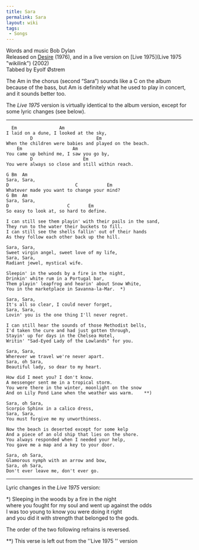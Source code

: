 ```yaml
---
title: Sara
permalink: Sara
layout: wiki
tags:
 - Songs
---
```


Words and music Bob Dylan  
Released on [Desire](Desire "wikilink") (1976), and in a live version on
[Live 1975](Live 1975 "wikilink") (2002)  
Tabbed by Eyolf Østrem

The Am in the chorus (second “Sara”) sounds like a C on the album
because of the bass, but Am is definitely what he used to play in
concert, and it sounds better too.

The *Live 1975* version is virtually identical to the album version,
except for some lyric changes (see below).

* * * * *

      Em                Am
    I laid on a dune, I looked at the sky,
             D                        Em
    When the children were babies and played on the beach.
        Em                   Am
    You came up behind me, I saw you go by,
             D                   Em
    You were always so close and still within reach.

    G Bm  Am
    Sara, Sara,
    D                         C           Em
    Whatever made you want to change your mind?
    G Bm  Am
    Sara, Sara,
    D                      C       Em
    So easy to look at, so hard to define.

    I can still see them playin' with their pails in the sand,
    They run to the water their buckets to fill.
    I can still see the shells fallin' out of their hands
    As they follow each other back up the hill.

    Sara, Sara,
    Sweet virgin angel, sweet love of my life,
    Sara, Sara,
    Radiant jewel, mystical wife.

    Sleepin' in the woods by a fire in the night,
    Drinkin' white rum in a Portugal bar,
    Them playin' leapfrog and hearin' about Snow White,
    You in the marketplace in Savanna-la-Mar.  *)

    Sara, Sara,
    It's all so clear, I could never forget,
    Sara, Sara,
    Lovin' you is the one thing I'll never regret.

    I can still hear the sounds of those Methodist bells,
    I'd taken the cure and had just gotten through,
    Stayin' up for days in the Chelsea Hotel,
    Writin' "Sad-Eyed Lady of the Lowlands" for you.

    Sara, Sara,
    Wherever we travel we're never apart.
    Sara, oh Sara,
    Beautiful lady, so dear to my heart.

    How did I meet you? I don't know.
    A messenger sent me in a tropical storm.
    You were there in the winter, moonlight on the snow
    And on Lily Pond Lane when the weather was warm.    **)

    Sara, oh Sara,
    Scorpio Sphinx in a calico dress,
    Sara, Sara,
    You must forgive me my unworthiness.

    Now the beach is deserted except for some kelp
    And a piece of an old ship that lies on the shore.
    You always responded when I needed your help,
    You gave me a map and a key to your door.

    Sara, oh Sara,
    Glamorous nymph with an arrow and bow,
    Sara, oh Sara,
    Don't ever leave me, don't ever go.

* * * * *

Lyric changes in the *Live 1975* version:

\*) Sleeping in the woods by a fire in the night  
where you fought for my soul and went up against the odds  
I was too young to know you were doing it right  
and you did it with strength that belonged to the gods.

The order of the two following refrains is reversed.

\*\*) This verse is left out from the ''Live 1975 '' version
